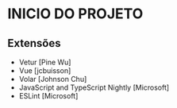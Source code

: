 # INICIO DO PROJETO

## Extensões

- Vetur [Pine Wu]
- Vue [jcbuisson]
- Volar [Johnson Chu]
- JavaScript and TypeScript Nightly [Microsoft]
- ESLint [Microsoft]
